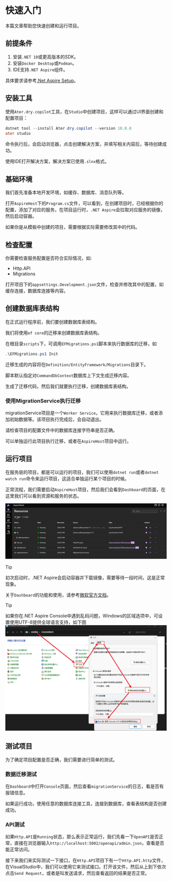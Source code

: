 # 快速入门

本篇文章帮助您快速创建和运行项目。

## 前提条件

1. 安装`.NET 10`或更高版本的SDK。
2. 安装`Docker Desktop`或`Podman`。
3. IDE支持`.NET Aspire`组件。

具体要求请参考[.Net Aspire Setup](https://learn.microsoft.com/en-us/dotnet/aspire/fundamentals/setup-tooling?tabs=windows&pivots=visual-studio)。

## 安装工具

使用`Ater.dry.copilot`工具，在`Studio`中创建项目，这样可以通过UI界面创建和配置项目：

```powershell
dotnet tool --install Ater.dry.copilot --version 10.0.0
ater studio
```

命令执行后，会启动浏览器，点击创建解决方案，并填写相关内容后，等待创建成功。

使用IDE打开解决方案，解决方案已使用`.slnx`格式。

## 基础环境

我们首先准备本地开发环境，如缓存、数据库、消息队列等。

打开`AspireHost`下的`Program.cs`文件，可以看到，在创建项目时，已经根据你的配置，添加了对应的服务，在项目运行时，`.NET Aspire`会拉取对应服务的镜像，然后启动容器。

如果你是从模板中创建的项目，需要根据实际需要修改其中的代码。

## 检查配置

你需要检查服务配置是否符合实际情况，如:

- Http.API
- Migrations

打开项目下的`appsettings.Development.json`文件，检查并修改其中的配置，如缓存连接，数据库连接等内容。

## 创建数据库表结构

在正式运行程序前，我们要创建数据库表结构。

我们将使用`ef core`的迁移来创建数据库表结构。

在根目录`scripts`下，可调用`EFMigrations.ps1`脚本来执行数据库的迁移，如

```powershell
.\EFMigrations.ps1 Init
```

迁移生成的内容将在`Definition/EntityFramework/Migrations`目录下。

脚本默认指定对`CommandDbContext`数据库上下文生成迁移内容。

生成了迁移代码，然后我们就要执行迁移，创建数据库表结构。

### 使用MigrationService执行迁移

migrationService项目是一个`Worker Service`，它用来执行数据库迁移，或者添加初始数据等。该项目执行完成后，会自动退出。

请检查项目的配置文件中的数据库连接字符串是否正确。

可以单独运行此项目执行迁移，或者在`AspireHost`项目中运行。

## 运行项目

在服务层的项目，都是可以运行的项目，我们可以使用`dotnet run`或者`dotnet watch run`命令来运行项目，这适合单独运行某个项目的时候。

正常流程，我们需要启动`AspireHost`项目，然后我们会看到`Dashboard`的页面，在这里我们可以看到资源和服务的状态。

![alt text](./_images/dashboard_sample.png)

> [!TIP]
> 初次启动时，.NET Aspire会启动容器并下载镜像，需要等待一段时间，这是正常现象。

关于`Dashboard`的功能和使用，请参考[微软官方文档](https://learn.microsoft.com/en-us/dotnet/aspire/fundamentals/dashboard)。

> [!TIP]
> 如果你在.NET Aspire Console中遇到乱码问题，Windows的区域选项中，可设置使用UTF-8提供全球语言支持，如下图
> ![alt text](./_images/control_utf8_setting.png)

## 测试项目

为了确定项目配置是否正确，我们需要进行简单的测试。

### 数据迁移测试

在`Dashboard`中打开`Console`页面，然后查看`migrationService`的日志，看是否有报错信息。

如果运行成功，使用任意的数据库连接工具，连接到数据库，查看表结构是否创建成功。

### API测试

如果`Http.API`是`Running`状态，那么表示正常运行，我们先看一下`OpenAPI`是否正常，直接在浏览器输入`http://localhost:5002/openapi/admin.json`，查看是否能正常访问。

接下来我们来实际测试一下接口，在`Http.API`项目下有一个`Http.API.http`文件，在VisualStudio中，我们可以使用它来测试接口。打开该文件，然后从上到下依次点击`Send Request`，或者是叫发送请求，然后查看返回的结果是否正常。
